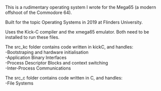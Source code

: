 This is a rudimentary operating system I wrote for the Mega65 (a modern offshoot of the Commodore 64). 

Built for the topic Operating Systems in 2019 at Flinders University. 

Uses the Kick-C compiler and the xmega65 emulator. Both need to be installed to run these files. 

The src_kc folder contains code written in kickC, and handles:  
-Bootstraping and hardware initialisation  
-Application Binary Interfaces  
-Process Descriptor Blocks and context switching  
-Inter-Process Communications  

The src_c folder contains code written in C, and handles:  
-File Systems
